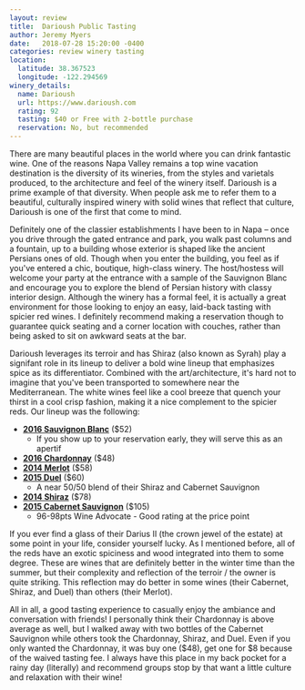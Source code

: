 ```yaml
---
layout: review
title:  Darioush Public Tasting
author: Jeremy Myers
date:   2018-07-28 15:20:00 -0400
categories: review winery tasting
location:
  latitude: 38.367523
  longitude: -122.294569
winery_details:
  name: Darioush
  url: https://www.darioush.com
  rating: 92
  tasting: $40 or Free with 2-bottle purchase
  reservation: No, but recommended
---
```

There are many beautiful places in the world where you can drink fantastic wine.  One of the reasons Napa Valley remains a top wine vacation destination is the diversity of its wineries, from the styles and varietals produced, to the architecture and feel of the winery itself.  Darioush is a prime example of that diversity.  When people ask me to refer them to a beautiful, culturally inspired winery with solid wines that reflect that culture, Darioush is one of the first that come to mind.  

Definitely one of the classier establishments I have been to in Napa – once you drive through the gated entrance and park, you walk past columns and a fountain, up to a building whose exterior is shaped like the ancient Persians ones of old.  Though when you enter the building, you feel as if you've entered a chic, boutique, high-class winery.  The host/hostess will welcome your party at the entrance with a sample of the Sauvignon Blanc and encourage you to explore the blend of Persian history with classy interior design.  Although the winery has a formal feel, it is actually a great environment for those looking to enjoy an easy, laid-back tasting with spicier red wines.  I definitely recommend making a reservation though to guarantee quick seating and a corner location with couches, rather than being asked to sit on awkward seats at the bar.  

Darioush leverages its terroir and has Shiraz (also known as Syrah) play a signifant role in its lineup to deliver a bold wine lineup that emphasizes spice as its differentiator.  Combined with the art/architecture, it's hard not to imagine that you've been transported to somewhere near the Mediterranean.  The white wines feel like a cool breeze that quench your thirst in a cool crisp fashion, making it a nice complement to the spicier reds.  Our lineup was the following:
* [**2016 Sauvignon Blanc**](https://www.darioush.com/our-wine/2016-signature-sauvignon-blanc-sage-vineyard) ($52)
  * If you show up to your reservation early, they will serve this as an apertif
* [**2016 Chardonnay**](https://www.darioush.com/our-wine/2016-signature-chardonnay-napa-valley) ($48)
* [**2014 Merlot**](https://www.darioush.com/our-wine/2014-signature-merlot-napa-valley) ($58)
* [**2015 Duel**](https://www.darioush.com/our-wine/2015-duel-shiraz-cabernet-sauvignon) ($60)
  * A near 50/50 blend of their Shiraz and Cabernet Sauvignon
* [**2014 Shiraz**](https://www.darioush.com/our-wine/2014-signature-shiraz-napa-valley) ($78)
* [**2015 Cabernet Sauvignon**](https://www.darioush.com/our-wine/2015-signature-cabernet-sauvignon) ($105)
  * 96-98pts Wine Advocate - Good rating at the price point

If you ever find a glass of their Darius II (the crown jewel of the estate) at some point in your life, consider yourself lucky.  As I mentioned before, all of the reds have an exotic spiciness and wood integrated into them to some degree.  These are wines that are definitely better in the winter time than the summer, but their complexity and reflection of the terroir / the owner is quite striking.  This reflection may do better in some wines (their Cabernet, Shiraz, and Duel) than others (their Merlot).

All in all, a good tasting experience to casually enjoy the ambiance and conversation with friends!  I personally think their Chardonnay is above average as well, but I walked away with two bottles of the Cabernet Sauvignon while others took the Chardonnay, Shiraz, and Duel.  Even if you only wanted the Chardonnay, it was buy one ($48), get one for $8 because of the waived tasting fee.  I always have this place in my back pocket for a rainy day (literally) and recommend groups stop by that want a little culture and relaxation with their wine!
